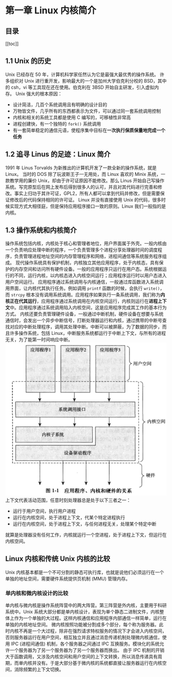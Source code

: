 # 第一章 Linux 内核简介

## 目录
[[toc]]

## 1.1 Unix 的历史

Unix 已经存在 50 年，计算机科学家任然认为它是最强大最优秀的操作系统。 
许多组织对 Unix 进行重开发，影响最大的一个是加州大学伯克利分校的 BSD，其中的 csh，vi 等工具现在还在使用。伯克利在 3BSD 开始自主研发，引入虚拟内存。 
Unix 强大的根本原因：

- 设计简洁，几百个系统调用且有明确的设计目的
- 万物皆文件，几乎所有的东西都表示为文件，可以通过同一套系统调用控制
- 内核和相关的系统工具都是使用 C 编写的，可移植性非常高
- 进程创建快，有一个独特的 `fork()` 系统调用
- 有一套简单稳定的通信元语，使程序集中目标在**一次执行保质保量地完成一个任务**

## 1.2 追寻 Linus 的足迹：Linux 简介

1991 年 Linus Torvalds 为新推出的计算机开发了一款全新的操作系统，就是 Linux。 
当时的 DOS 除了玩波斯王子一无用处，而 Linux 喜欢的 Minix 系统，一款教学用的廉价 Unix，却由于许可证原因不能修改。那么 Linus 开始自己写操作系统。写完原型后在网上发布后得到很多人的认可，并且对其代码进行完善和修改。事实上归功于其许可证，GPL2，所有人都可以拿到代码并修改，但是需要保证修改后的代码保持相同的许可证。 
Linux 并没有直接使用 Unix 的代码，很多时候实现方式大相径庭，但是保持应用程序接口一致的原则。Linux 我们一般指的是内核。
## 1.3 操作系统和内核简介

操作系统包括内核，内核处于核心和管理者地位，用户界面属于外壳。一般内核由一个负责响应处理中断的程序，一个负责管理多个进程分享处理器时间的调度程序，负责管理进程地址空间的内存管理程序和网络，进程间通信等系统服务程序组成。 
现代操作系统具有保护机制，内核独立其他应用程序，处于内核态，具有保护的内存空间和访问所有硬件设备。一般的应用程序只运行在用户态。系统根据运行的不同，运行内核，以内核态进入内核空间运行；应用程序运行时以用户态进入用户空间运行。 
应用程序通过系统调用与内核通信，一般通过库函数进入系统调用界面，让内核代其执行任务。例如调用 `printf` 函数的时候，会执行 `write()`，而 `strcpy` 根本没有调用系统调用。应用程序如果执行一条系统调用，我们称为**内核正在代其运行**，应用程序通过系统调用在内核空间运行，内核则运行在**进程上下文**中。应用程序通过系统调用陷入内核空间，这是应用程序完成其工作的基本行为方式。 
内核还要负责管理硬件设备，一般通过中断机制，硬件设备在想要与系统通信时，会发出一个异步中断信号，打断处理器运行和内核，通过携带的中断号查找对应的中断处理程序，调用其处理中断。中断可以被屏蔽，为了数据的同步，而且许多操作系统，包括 Linux，中断服务系统都运行于中断上下文，与所有的进程无关，为了能第一时间响应中断。 
![image.png](./img/1667996055126-f0f3c17a-48c9-463a-ae9b-1c2a8a67f929.png )
上下文代表活动范围，任意时刻处理器总是处于以下三者之一：

- 运行于用户空间，执行用户进程
- 运行在内核空间，处于进程上下文，代某个特定进程执行
- 运行在内核空间，处于进程上下文，与任何进程无关，处理某个特定中断

就算是处理器没有任何工作，内核就运行一个空进程，处于进程上下文，但运行在内核空间。

## Linux 内核和传统 Unix 内核的比较

Unix 内核基本都是一个不可分割的静态可执行库，也就是说他们必须运行在一个单独的地址空间，需要硬件系统提供页机制 (MMU) 管理内存。

### 单内核和微内核设计的比较

单内核与微内核是操作系统阵营中的两大阵营。第三阵营是外内核，主要用于科研系统中。Unix 系统大部分都是单内核设计，表现为单个静态二进制文件，内核整体上作为一个单独的大过程。这样内核通信和应用程序内部通信一样简单，运行在单独的内核地址空间。
微内核按照功能被分割成多个部分，每个称为服务器。此时内核不再是一个大过程，除非在强烈请求特权服务的情况下才会进入内核空间，否则服务器运行在用户空间，相互独立并且通过消息传递机制处理微内核通信，使用 IPC (进程间通信) 机制，各个服务器之间通过 IPC 互换服务。模块化的系统允许一个服务器为了另一个服务器为了另一个服务器而换出。
由于 IPC 机制的开销大于函数调用，又涉及内核空间和用户空间的上下文转换，所以消息传递具有周期，而单内核并没有。于是大部分基于微内核的系统都直接让服务器运行在内核空间，消除频繁的上下文切换。

